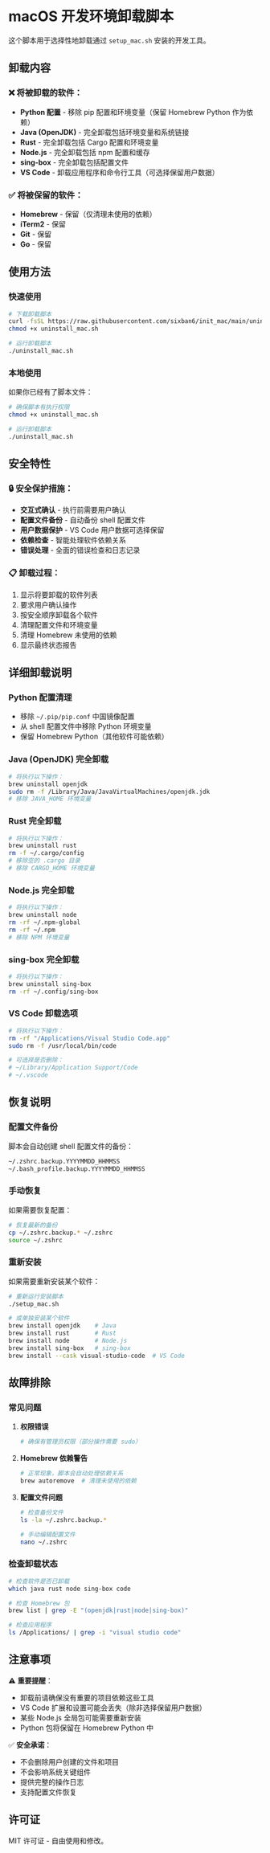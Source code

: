 # macOS 开发环境卸载脚本

这个脚本用于选择性地卸载通过 `setup_mac.sh` 安装的开发工具。

## 卸载内容

### ❌ 将被卸载的软件：
- **Python 配置** - 移除 pip 配置和环境变量（保留 Homebrew Python 作为依赖）
- **Java (OpenJDK)** - 完全卸载包括环境变量和系统链接
- **Rust** - 完全卸载包括 Cargo 配置和环境变量
- **Node.js** - 完全卸载包括 npm 配置和缓存
- **sing-box** - 完全卸载包括配置文件
- **VS Code** - 卸载应用程序和命令行工具（可选择保留用户数据）

### ✅ 将被保留的软件：
- **Homebrew** - 保留（仅清理未使用的依赖）
- **iTerm2** - 保留
- **Git** - 保留
- **Go** - 保留

## 使用方法

### 快速使用

```bash
# 下载卸载脚本
curl -fsSL https://raw.githubusercontent.com/sixban6/init_mac/main/uninstall_mac.sh -o uninstall_mac.sh
chmod +x uninstall_mac.sh

# 运行卸载脚本
./uninstall_mac.sh
```

### 本地使用

如果你已经有了脚本文件：

```bash
# 确保脚本有执行权限
chmod +x uninstall_mac.sh

# 运行卸载脚本
./uninstall_mac.sh
```

## 安全特性

### 🔒 安全保护措施：
- **交互式确认** - 执行前需要用户确认
- **配置文件备份** - 自动备份 shell 配置文件
- **用户数据保护** - VS Code 用户数据可选择保留
- **依赖检查** - 智能处理软件依赖关系
- **错误处理** - 全面的错误检查和日志记录

### 📋 卸载过程：
1. 显示将要卸载的软件列表
2. 要求用户确认操作
3. 按安全顺序卸载各个软件
4. 清理配置文件和环境变量
5. 清理 Homebrew 未使用的依赖
6. 显示最终状态报告

## 详细卸载说明

### Python 配置清理
- 移除 `~/.pip/pip.conf` 中国镜像配置
- 从 shell 配置文件中移除 Python 环境变量
- 保留 Homebrew Python（其他软件可能依赖）

### Java (OpenJDK) 完全卸载
```bash
# 将执行以下操作：
brew uninstall openjdk
sudo rm -f /Library/Java/JavaVirtualMachines/openjdk.jdk
# 移除 JAVA_HOME 环境变量
```

### Rust 完全卸载
```bash
# 将执行以下操作：
brew uninstall rust
rm -f ~/.cargo/config
# 移除空的 .cargo 目录
# 移除 CARGO_HOME 环境变量
```

### Node.js 完全卸载
```bash
# 将执行以下操作：
brew uninstall node
rm -rf ~/.npm-global
rm -rf ~/.npm
# 移除 NPM 环境变量
```

### sing-box 完全卸载
```bash
# 将执行以下操作：
brew uninstall sing-box
rm -rf ~/.config/sing-box
```

### VS Code 卸载选项
```bash
# 将执行以下操作：
rm -rf "/Applications/Visual Studio Code.app"
sudo rm -f /usr/local/bin/code

# 可选择是否删除：
# ~/Library/Application Support/Code
# ~/.vscode
```

## 恢复说明

### 配置文件备份
脚本会自动创建 shell 配置文件的备份：
```bash
~/.zshrc.backup.YYYYMMDD_HHMMSS
~/.bash_profile.backup.YYYYMMDD_HHMMSS
```

### 手动恢复
如果需要恢复配置：
```bash
# 恢复最新的备份
cp ~/.zshrc.backup.* ~/.zshrc
source ~/.zshrc
```

### 重新安装
如果需要重新安装某个软件：
```bash
# 重新运行安装脚本
./setup_mac.sh

# 或单独安装某个软件
brew install openjdk    # Java
brew install rust       # Rust  
brew install node       # Node.js
brew install sing-box   # sing-box
brew install --cask visual-studio-code  # VS Code
```

## 故障排除

### 常见问题

1. **权限错误**
   ```bash
   # 确保有管理员权限（部分操作需要 sudo）
   ```

2. **Homebrew 依赖警告**
   ```bash
   # 正常现象，脚本会自动处理依赖关系
   brew autoremove  # 清理未使用的依赖
   ```

3. **配置文件问题**
   ```bash
   # 检查备份文件
   ls -la ~/.zshrc.backup.*
   
   # 手动编辑配置文件
   nano ~/.zshrc
   ```

### 检查卸载状态
```bash
# 检查软件是否已卸载
which java rust node sing-box code

# 检查 Homebrew 包
brew list | grep -E "(openjdk|rust|node|sing-box)"

# 检查应用程序
ls /Applications/ | grep -i "visual studio code"
```

## 注意事项

⚠️ **重要提醒**：
- 卸载前请确保没有重要的项目依赖这些工具
- VS Code 扩展和设置可能会丢失（除非选择保留用户数据）
- 某些 Node.js 全局包可能需要重新安装
- Python 包将保留在 Homebrew Python 中

✅ **安全承诺**：
- 不会删除用户创建的文件和项目
- 不会影响系统关键组件
- 提供完整的操作日志
- 支持配置文件恢复

## 许可证

MIT 许可证 - 自由使用和修改。